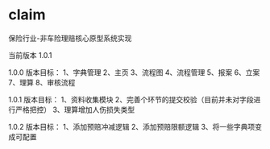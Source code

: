 # claim
保险行业-非车险理赔核心原型系统实现

当前版本 1.0.1

1.0.0 版本目标：
  1、字典管理
  2、主页
  3、流程图
  4、流程管理
  5、报案
  6、立案
  7、理算
  8、审核流程

1.0.1 版本目标：
  1、资料收集模块
  2、完善个环节的提交校验（目前并未对字段进行严格把控）
  3、理算增加人伤损失类型
  
1.0.2 版本目标：
  1、添加预赔冲减逻辑
  2、添加预赔限额逻辑
  3、将一些字典项变成可配置
